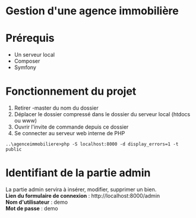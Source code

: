 # Gestion d'une agence immobilière

# Prérequis
- Un serveur local<br>
- Composer<br>
- Symfony

# Fonctionnement du projet
1) Retirer -master du nom du dossier
2) Déplacer le dossier compressé dans le dossier du serveur local (htdocs ou www)
3) Ouvrir l'invite de commande depuis ce dossier
4) Se connecter au serveur web interne de PHP<br>
<pre><code>..\agenceimmobiliere>php -S localhost:8000 -d display_errors=1 -t public</code></pre>

# Identifiant de la partie admin
La partie admin servira à insérer, modifier, supprimer un bien.<br>
<b>Lien du formulaire de connexion</b> : http://localhost:8000/admin <br>
<b>Nom d'utilisateur</b> : demo<br>
<b>Mot de passe</b> : demo<br>
